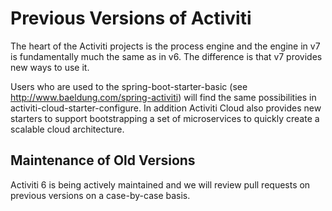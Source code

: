 # Previous Versions of Activiti

The heart of the Activiti projects is the process engine and the engine in v7 is fundamentally much the same as in v6. The difference is that v7 provides new ways to use it.

Users who are used to the spring-boot-starter-basic (see http://www.baeldung.com/spring-activiti) will find the same possibilities in activiti-cloud-starter-configure. In addition Activiti Cloud also provides new starters to support bootstrapping a set of microservices to quickly create a scalable cloud architecture.

## Maintenance of Old Versions

Activiti 6 is being actively maintained and we will review pull requests on previous versions on a case-by-case basis.
